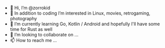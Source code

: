 - 👋 Hi, I’m @zorrokid
- 👀 In addition to coding I’m interested in Linux, movies, retrogaming, photography
- 🌱 I’m currently learning Go, Kotlin / Android and hopefully I'll have some time for Rust as well
- 💞️ I’m looking to collaborate on ...
- 📫 How to reach me ...

<!---
zorrokid/zorrokid is a ✨ special ✨ repository because its `README.md` (this file) appears on your GitHub profile.
You can click the Preview link to take a look at your changes.
--->
